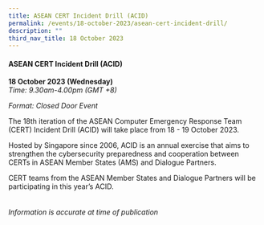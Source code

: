 ```yaml
---
title: ASEAN CERT Incident Drill (ACID)
permalink: /events/18-october-2023/asean-cert-incident-drill/
description: ""
third_nav_title: 18 October 2023
---
```

#### **ASEAN CERT Incident Drill (ACID)**

**18 October 2023 (Wednesday)**  
*Time: 9.30am-4.00pm (GMT +8)*

*Format: Closed Door Event*

The 18th iteration of the ASEAN Computer Emergency Response Team (CERT) Incident Drill (ACID) will take place from 18 - 19 October 2023.

Hosted by Singapore since 2006, ACID is an annual exercise that aims to strengthen the cybersecurity preparedness and cooperation between CERTs in ASEAN Member States (AMS) and Dialogue Partners.

CERT teams from the ASEAN Member States and Dialogue Partners will be participating in this year’s ACID.
<br><br><br>
*Information is accurate at time of publication*